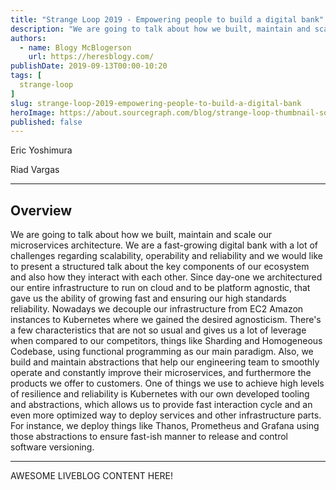 ```yaml
---
title: "Strange Loop 2019 - Empowering people to build a digital bank"
description: "We are going to talk about how we built, maintain and scale our microservices architecture. We are a fast-growing digital bank with a lot of challenges regarding scalability, operability and reliability and we would like to present a structured talk about the key components of our ecosystem and also how they interact with each other. Since day-one we architectured our entire infrastructure to run on cloud and to be platform agnostic, that gave us the ability of growing fast and ensuring our high standards reliability. Nowadays we decouple our infrastructure from EC2 Amazon instances to Kubernetes where we gained the desired agnosticism. There's a few characteristics that are not so usual and gives us a lot of leverage when compared to our competitors, things like Sharding and Homogeneous Codebase, using functional programming as our main paradigm. Also, we build and maintain abstractions that help our engineering team to smoothly operate and constantly improve their microservices, and furthermore the products we offer to customers. One of things we use to achieve high levels of resilience and reliability is Kubernetes with our own developed tooling and abstractions, which allows us to provide fast interaction cycle and an even more optimized way to deploy services and other infrastructure parts. For instance, we deploy things like Thanos, Prometheus and Grafana using those abstractions to ensure fast-ish manner to release and control software versioning."
authors:
  - name: Blogy McBlogerson
    url: https://heresblogy.com/
publishDate: 2019-09-13T00:00-10:20
tags: [
  strange-loop
]
slug: strange-loop-2019-empowering-people-to-build-a-digital-bank
heroImage: https://about.sourcegraph.com/blog/strange-loop-thumbnail-square-v2.jpg
published: false
---
```


<div class="container p-0 liveblog-presenters">
  <div class="row m-0">
      <p class=" mr-6 m-0">
        <span class="liveblog-presenters__name">Eric Yoshimura</span>
        <a href="https://twitter.com/ericyoshimura_" target="_blank" title="Twitter"><i class="fa fa-twitter pr-2"></i></a>
        <a href="https://github.com/ericyoshimura" target="_blank" title="GitHub"><i class="fa fa-github pr-2"></i></a>
      </p>
  <p class=" mr-6 m-0">
        <span class="liveblog-presenters__name">Riad Vargas</span>
        <a href="https://twitter.com/riadvargas" target="_blank" title="Twitter"><i class="fa fa-twitter pr-2"></i></a>
        <a href="https://github.com/riadvargas" target="_blank" title="GitHub"><i class="fa fa-github pr-2"></i></a>
      </p>
  </div>
</div>

---

## Overview

We are going to talk about how we built, maintain and scale our microservices architecture. We are a fast-growing digital bank with a lot of challenges regarding scalability, operability and reliability and we would like to present a structured talk about the key components of our ecosystem and also how they interact with each other. Since day-one we architectured our entire infrastructure to run on cloud and to be platform agnostic, that gave us the ability of growing fast and ensuring our high standards reliability. Nowadays we decouple our infrastructure from EC2 Amazon instances to Kubernetes where we gained the desired agnosticism. There's a few characteristics that are not so usual and gives us a lot of leverage when compared to our competitors, things like Sharding and Homogeneous Codebase, using functional programming as our main paradigm. Also, we build and maintain abstractions that help our engineering team to smoothly operate and constantly improve their microservices, and furthermore the products we offer to customers. One of things we use to achieve high levels of resilience and reliability is Kubernetes with our own developed tooling and abstractions, which allows us to provide fast interaction cycle and an even more optimized way to deploy services and other infrastructure parts. For instance, we deploy things like Thanos, Prometheus and Grafana using those abstractions to ensure fast-ish manner to release and control software versioning.

---

AWESOME LIVEBLOG CONTENT HERE!

<!-- Note on images
  Images (e.g. my_image.jpg) should be put in the `website/static/blog/strange-loop-2019` directory, with the path to the image in your post being `/blog/strange-loop-2019/my_image.jpg`. If you'd rather host the images somewhere else for ease of use, that's fine too.

  Please also try to keep your images to a reasonable size by:
    - Using JPEG compression, unless image is mostly solid color
    - JPEG compression set between 60%-80%
    - Resizing the image to be no wider then 750px
    - If PNG, use a tool like ImageOptim (https://imageoptim.com/mac) to optimize the file size

  I suggest re-sizing and compressing all the images in one batch as a last step.
-->
